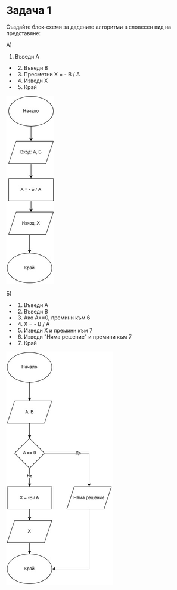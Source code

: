 # Задача 1

Създайте блок-схеми за дадените алгоритми в словесен вид на представяне:

А)
   1. Въведи А
   - 2. Въведи B
   - 3. Пресметни X = - B / A
   - 4. Изведи X
   - 5. Край
        
![Задача 1](assets/diagram1.jpg)

Б) 
   - 1. Въведи А
   - 2. Въведи B
   - 3. Ако A==0, премини към 6
   - 4. X = - B / A
   - 5. Изведи X и премини към 7
   - 6. Изведи "Няма решение" и премини към 7
   - 7. Край

![Задача 1](assets/diagram2.jpg)
